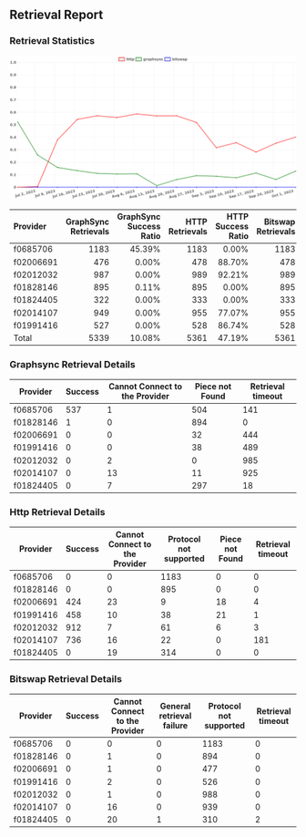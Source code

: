 ## Retrieval Report
### Retrieval Statistics
<img src="https://raw.githubusercontent.com/data-preservation-programs/filplus-checker-assets/main/filecoin-project/filecoin-plus-large-datasets/issues/1714/1696640536512.png"/>

| Provider  | GraphSync Retrievals | GraphSync Success Ratio | HTTP Retrievals | HTTP Success Ratio | Bitswap Retrievals | Bitswap Success Ratio |
| :-------- | -------------------: | ----------------------: | --------------: | -----------------: | -----------------: | --------------------: |
| f0685706  |                 1183 |                  45.39% |            1183 |              0.00% |               1183 |                 0.00% |
| f02006691 |                  476 |                   0.00% |             478 |             88.70% |                478 |                 0.00% |
| f02012032 |                  987 |                   0.00% |             989 |             92.21% |                989 |                 0.00% |
| f01828146 |                  895 |                   0.11% |             895 |              0.00% |                895 |                 0.00% |
| f01824405 |                  322 |                   0.00% |             333 |              0.00% |                333 |                 0.00% |
| f02014107 |                  949 |                   0.00% |             955 |             77.07% |                955 |                 0.00% |
| f01991416 |                  527 |                   0.00% |             528 |             86.74% |                528 |                 0.00% |
| Total     |                 5339 |                  10.08% |            5361 |             47.19% |               5361 |                 0.00% |

### Graphsync Retrieval Details
| Provider  | Success | Cannot Connect to the Provider | Piece not Found | Retrieval timeout |
| --------- | ------- | ------------------------------ | --------------- | ----------------- |
| f0685706  | 537     | 1                              | 504             | 141               |
| f01828146 | 1       | 0                              | 894             | 0                 |
| f02006691 | 0       | 0                              | 32              | 444               |
| f01991416 | 0       | 0                              | 38              | 489               |
| f02012032 | 0       | 2                              | 0               | 985               |
| f02014107 | 0       | 13                             | 11              | 925               |
| f01824405 | 0       | 7                              | 297             | 18                |

### Http Retrieval Details
| Provider  | Success | Cannot Connect to the Provider | Protocol not supported | Piece not Found | Retrieval timeout |
| --------- | ------- | ------------------------------ | ---------------------- | --------------- | ----------------- |
| f0685706  | 0       | 0                              | 1183                   | 0               | 0                 |
| f01828146 | 0       | 0                              | 895                    | 0               | 0                 |
| f02006691 | 424     | 23                             | 9                      | 18              | 4                 |
| f01991416 | 458     | 10                             | 38                     | 21              | 1                 |
| f02012032 | 912     | 7                              | 61                     | 6               | 3                 |
| f02014107 | 736     | 16                             | 22                     | 0               | 181               |
| f01824405 | 0       | 19                             | 314                    | 0               | 0                 |

### Bitswap Retrieval Details
| Provider  | Success | Cannot Connect to the Provider | General retrieval failure | Protocol not supported | Retrieval timeout |
| --------- | ------- | ------------------------------ | ------------------------- | ---------------------- | ----------------- |
| f0685706  | 0       | 0                              | 0                         | 1183                   | 0                 |
| f01828146 | 0       | 1                              | 0                         | 894                    | 0                 |
| f02006691 | 0       | 1                              | 0                         | 477                    | 0                 |
| f01991416 | 0       | 2                              | 0                         | 526                    | 0                 |
| f02012032 | 0       | 1                              | 0                         | 988                    | 0                 |
| f02014107 | 0       | 16                             | 0                         | 939                    | 0                 |
| f01824405 | 0       | 20                             | 1                         | 310                    | 2                 |
